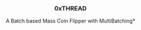 <br/>
<p align="center">
  <h3 align="center">0xTHREAD</h3>

  <p align="center">
    A Batch based Mass Coin Flipper with MultiBatching*
    <br/>
    <br/>
  </p>
</p>
